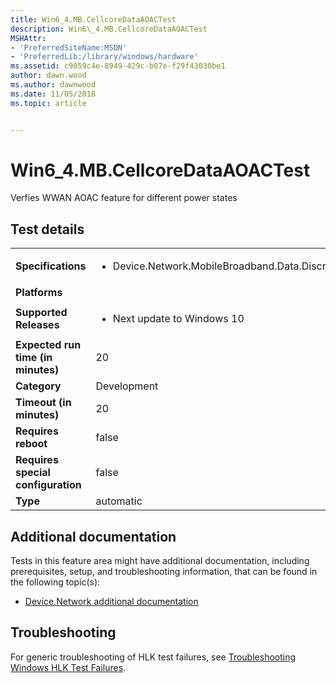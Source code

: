 ```yaml
---
title: Win6_4.MB.CellcoreDataAOACTest
description: Win6\_4.MB.CellcoreDataAOACTest
MSHAttr:
- 'PreferredSiteName:MSDN'
- 'PreferredLib:/library/windows/hardware'
ms.assetid: c9059c4e-8949-429c-b07e-f29f43030be1
author: dawn.wood
ms.author: dawnwood
ms.date: 11/05/2018
ms.topic: article


---
```


# Win6_4.MB.CellcoreDataAOACTest


Verfies WWAN AOAC feature for different power states

## Test details

|||
|---|---|
| **Specifications**  | <ul><li>Device.Network.MobileBroadband.Data.Discretional</li></ul> |  
| **Platforms**   | <ul></ul> |
| **Supported Releases** | <ul><li>Next update to Windows 10</li></ul> |
|**Expected run time (in minutes)**| 20 |
|**Category**| Development |
|**Timeout (in minutes)**| 20 |
|**Requires reboot**| false |
|**Requires special configuration**| false |
|**Type**| automatic |



## <span id="Additional_documentation"></span><span id="additional_documentation"></span><span id="ADDITIONAL_DOCUMENTATION"></span>Additional documentation


Tests in this feature area might have additional documentation, including prerequisites, setup, and troubleshooting information, that can be found in the following topic(s):

-   [Device.Network additional documentation](device-network-additional-documentation.md)

## <span id="Troubleshooting"></span><span id="troubleshooting"></span><span id="TROUBLESHOOTING"></span>Troubleshooting


For generic troubleshooting of HLK test failures, see [Troubleshooting Windows HLK Test Failures](../user/troubleshooting-windows-hlk-test-failures.md).










